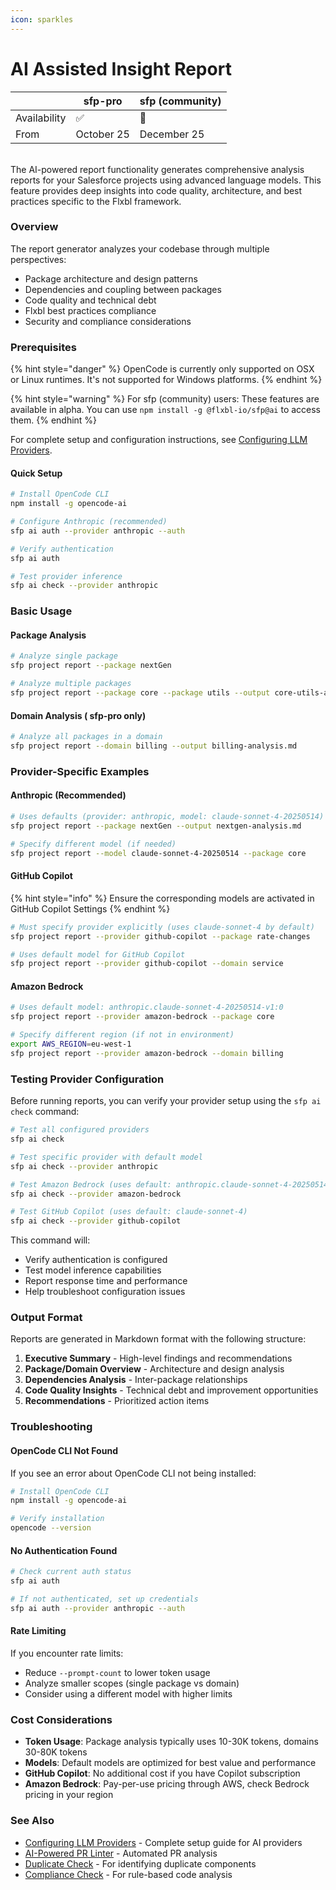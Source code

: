 ```yaml
---
icon: sparkles
---
```


# AI Assisted Insight Report

|              | sfp-pro    | sfp (community) |
| ------------ | ---------- | --------------- |
| Availability | ✅          | 🔶              |
| From         | October 25 | December 25     |

\
The AI-powered report functionality generates comprehensive analysis reports for your Salesforce projects using advanced language models. This feature provides deep insights into code quality, architecture, and best practices specific to the Flxbl framework.

### Overview

The report generator analyzes your codebase through multiple perspectives:

* Package architecture and design patterns
* Dependencies and coupling between packages
* Code quality and technical debt
* Flxbl best practices compliance
* Security and compliance considerations

### Prerequisites

{% hint style="danger" %}
OpenCode is currently only supported on OSX or Linux runtimes. It's not supported for Windows platforms.
{% endhint %}

{% hint style="warning" %}
For sfp (community) users: These features are available in alpha. You can use `npm install -g @flxbl-io/sfp@ai` to access them.
{% endhint %}

For complete setup and configuration instructions, see [Configuring LLM Providers](../getting-started/configuring-llm-providers.md).

#### Quick Setup

```bash
# Install OpenCode CLI
npm install -g opencode-ai

# Configure Anthropic (recommended)
sfp ai auth --provider anthropic --auth

# Verify authentication
sfp ai auth

# Test provider inference
sfp ai check --provider anthropic
```

### Basic Usage

#### Package Analysis

```bash
# Analyze single package
sfp project report --package nextGen

# Analyze multiple packages
sfp project report --package core --package utils --output core-utils-analysis.md
```

#### Domain Analysis ( sfp-pro only)

```bash
# Analyze all packages in a domain
sfp project report --domain billing --output billing-analysis.md
```

### Provider-Specific Examples

#### Anthropic (Recommended)

```bash
# Uses defaults (provider: anthropic, model: claude-sonnet-4-20250514)
sfp project report --package nextGen --output nextgen-analysis.md

# Specify different model (if needed)
sfp project report --model claude-sonnet-4-20250514 --package core
```

#### GitHub Copilot

{% hint style="info" %}
Ensure the corresponding models are activated in GitHub Copilot Settings
{% endhint %}

```bash
# Must specify provider explicitly (uses claude-sonnet-4 by default)
sfp project report --provider github-copilot --package rate-changes

# Uses default model for GitHub Copilot
sfp project report --provider github-copilot --domain service
```

#### Amazon Bedrock

```bash
# Uses default model: anthropic.claude-sonnet-4-20250514-v1:0
sfp project report --provider amazon-bedrock --package core

# Specify different region (if not in environment)
export AWS_REGION=eu-west-1
sfp project report --provider amazon-bedrock --domain billing
```


### Testing Provider Configuration

Before running reports, you can verify your provider setup using the `sfp ai check` command:

```bash
# Test all configured providers
sfp ai check

# Test specific provider with default model
sfp ai check --provider anthropic

# Test Amazon Bedrock (uses default: anthropic.claude-sonnet-4-20250514-v1:0)
sfp ai check --provider amazon-bedrock

# Test GitHub Copilot (uses default: claude-sonnet-4)
sfp ai check --provider github-copilot

```

This command will:
- Verify authentication is configured
- Test model inference capabilities
- Report response time and performance
- Help troubleshoot configuration issues

### Output Format

Reports are generated in Markdown format with the following structure:

1. **Executive Summary** - High-level findings and recommendations
2. **Package/Domain Overview** - Architecture and design analysis
3. **Dependencies Analysis** - Inter-package relationships
4. **Code Quality Insights** - Technical debt and improvement opportunities
5. **Recommendations** - Prioritized action items

### Troubleshooting

#### OpenCode CLI Not Found

If you see an error about OpenCode CLI not being installed:

```bash
# Install OpenCode CLI
npm install -g opencode-ai

# Verify installation
opencode --version
```

#### No Authentication Found

```bash
# Check current auth status
sfp ai auth

# If not authenticated, set up credentials
sfp ai auth --provider anthropic --auth
```

#### Rate Limiting

If you encounter rate limits:

* Reduce `--prompt-count` to lower token usage
* Analyze smaller scopes (single package vs domain)
* Consider using a different model with higher limits

### Cost Considerations

* **Token Usage**: Package analysis typically uses 10-30K tokens, domains 30-80K tokens
* **Models**: Default models are optimized for best value and performance
* **GitHub Copilot**: No additional cost if you have Copilot subscription
* **Amazon Bedrock**: Pay-per-use pricing through AWS, check Bedrock pricing in your region

### See Also

* [Configuring LLM Providers](../getting-started/configuring-llm-providers.md) - Complete setup guide for AI providers
* [AI-Powered PR Linter](ai-pr-linter.md) - Automated PR analysis
* [Duplicate Check](duplicate-check.md) - For identifying duplicate components
* [Compliance Check](compliance-check.md) - For rule-based code analysis
